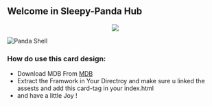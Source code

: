 
## Welcome in Sleepy-Panda Hub
<p align="center">
  <img src="https://lh3.googleusercontent.com/sKPw2SndvocxgikJ1upATHf0R8OQl_guo1dc2JiNCYxVgJYGMmsK1WSOnmoHnzoK9yyop5-ABj6zsojD2gcwNZDccvMPHhATnPxs_0hA7_BOD7cK0ZV463oLLxAV6iFKcyxRvE3VLGqlpYg4yhs01qL-fBzy7XjePLb6S0c0F5LOkW5yGFqtUZKYzzkm8bDIIaHs2c12OJQQhlJPdnJmZdwsZwtiw5Lmvd7pDVk24swShgNWPU6pLARwd_DyDHLhYrHVmByEmDAQrzJzE_qt0KY7F6l-iBuAfmf3S0OYWmJMBfs5y2mpCqAlzGdlaBjOd0euiaPSe7yfJ99i_ZBkhrlxT30JpGdQDHON2-K6hWnTpIti4sejm7w2b_ry9WhkoPPbnLoHyCjymqE6-gV9jMbrQcgdzNN42xJt0gRvDSP5SblLZm0VMlCSv7NWihZ18VVaig78SyrB97iMaVA8DSMUN03XiYnSVQAOW--aadihqiXBgl8eh8RNdHZtYxFPtg0ZEMpHAQYk-4M_2NAS2VlTPxJNNqwNBZOhMi48oyB8qzo0GktcBwbLXJZGbnwc8dmdw6OcHRnhgGoM6BXgaKnCBJknX-QobxlEAewrSXDM3oedO9kUh2IxIqllBnlUwDyDsm6R9Er3ps14h4sA1-piF97NpGZjo1JuFikbMukHTWVP6gRsrdMv9b5BxvIpuW6cmLHHElmCQFJEeF7nOU_o9eAL52tQTV5zuJ1VEHZPh5NwMs-cVCeEvsViWFQ5PbgaBBu-0jdWC5ug1L8QDT6N_25Ej5qR65R3WHL60cw2s89RRJork4gRRlu6m5-oQcBO_Ik0P2caTxSaNV7LIE1gZl2o7CqZxcwlpRpw5he79gfhtM1sG1CTEJSNpt_NceVbfiyn6_3LlNrWjgNnOaFie4vApiQ-qvWgJ9DtwqsaYVGpJ8K9d_RnQ7g2fxzBJ9BE_KDCGws=w326-h364-no?authuser=0" />
</p>

![Panda Shell](https://lh3.googleusercontent.com/sKPw2SndvocxgikJ1upATHf0R8OQl_guo1dc2JiNCYxVgJYGMmsK1WSOnmoHnzoK9yyop5-ABj6zsojD2gcwNZDccvMPHhATnPxs_0hA7_BOD7cK0ZV463oLLxAV6iFKcyxRvE3VLGqlpYg4yhs01qL-fBzy7XjePLb6S0c0F5LOkW5yGFqtUZKYzzkm8bDIIaHs2c12OJQQhlJPdnJmZdwsZwtiw5Lmvd7pDVk24swShgNWPU6pLARwd_DyDHLhYrHVmByEmDAQrzJzE_qt0KY7F6l-iBuAfmf3S0OYWmJMBfs5y2mpCqAlzGdlaBjOd0euiaPSe7yfJ99i_ZBkhrlxT30JpGdQDHON2-K6hWnTpIti4sejm7w2b_ry9WhkoPPbnLoHyCjymqE6-gV9jMbrQcgdzNN42xJt0gRvDSP5SblLZm0VMlCSv7NWihZ18VVaig78SyrB97iMaVA8DSMUN03XiYnSVQAOW--aadihqiXBgl8eh8RNdHZtYxFPtg0ZEMpHAQYk-4M_2NAS2VlTPxJNNqwNBZOhMi48oyB8qzo0GktcBwbLXJZGbnwc8dmdw6OcHRnhgGoM6BXgaKnCBJknX-QobxlEAewrSXDM3oedO9kUh2IxIqllBnlUwDyDsm6R9Er3ps14h4sA1-piF97NpGZjo1JuFikbMukHTWVP6gRsrdMv9b5BxvIpuW6cmLHHElmCQFJEeF7nOU_o9eAL52tQTV5zuJ1VEHZPh5NwMs-cVCeEvsViWFQ5PbgaBBu-0jdWC5ug1L8QDT6N_25Ej5qR65R3WHL60cw2s89RRJork4gRRlu6m5-oQcBO_Ik0P2caTxSaNV7LIE1gZl2o7CqZxcwlpRpw5he79gfhtM1sG1CTEJSNpt_NceVbfiyn6_3LlNrWjgNnOaFie4vApiQ-qvWgJ9DtwqsaYVGpJ8K9d_RnQ7g2fxzBJ9BE_KDCGws=w326-h364-no?authuser=0)
### How do use this card design:
- Download MDB From   [MDB](https://mdbootstrap.com/docs/standard/getting-started/installation/)
- Extract the Framwork in Your Directroy and make sure u linked the assests and add this card-tag in your index.html
- and have a little Joy !
